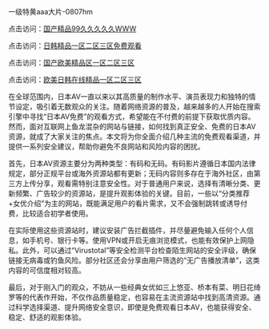 一级特黄aaa大片-0807hm

点击访问：<a href="https://tfda.pages.dev/">国产精品99久久久久久WWW</a>

点击访问：<a href="https://bered.pages.dev/">日韩精品一区二区三区免费观看</a>

点击访问：<a href="https://gsd-agv.pages.dev/">国产欧美精品区一区二区三区</a>

点击访问：<a href="https://gda-c7m.pages.dev/">欧美日韩在线精品一区二区三区</a>


在全球范围内，日本AV一直以来以其高质量的制作水平、演员表现力和独特的情节设定，吸引着无数观众的关注。随着网络资源的普及，越来越多的人开始在搜索引擎中寻找“日本AV免费”的观看方式，希望能在不付费的前提下获取优质内容。然而，面对互联网上鱼龙混杂的网站与链接，如何找到真正安全、免费的日本AV资源，就成了大家关注的焦点。本文将为你全面介绍几种主流的免费观看渠道，并提供一系列安全建议，帮助你避免不良网站和风险内容的困扰。

首先，日本AV资源主要分为两种类型：有码和无码。有码影片遵循日本国内法律规定，部分正规平台或海外资源站都有更新；无码内容则多存在于海外社区，由第三方上传分享，观看需特别注意安全性。对于普通用户来说，选择有清晰分类、更新频繁、广告较少的资源站，是提升观影体验的关键。目前，一些以“分类推荐+女优介绍”为主的网站，既能满足用户的看片需求，又不会强制跳转或诱导付费，比较适合初学者使用。

在实际使用这些资源站时，建议安装广告拦截插件，并尽量避免输入任何个人信息，如手机号、银行卡等。使用VPN或开启无痕浏览模式，也能有效保护上网隐私。此外，可以通过“Virustotal”等安全检测平台检查陌生网站的安全评级，确保链接无病毒或钓鱼风险。部分社区还会分享由用户筛选的“无广告播放清单”，这类内容的可信度相对较高。

最后，对于刚入门的观众，不妨从一些经典女优如三上悠亚、桥本有菜、明日花绮罗等的代表作开始，不仅作品质量稳定，也容易在主流资源站中找到高清资源。通过科学选择渠道、提升网络安全意识，即使是免费观看日本AV，也能获得安全、稳定、舒适的观影体验。


<span style="display:none;">[Canonical link]( ）</span>
